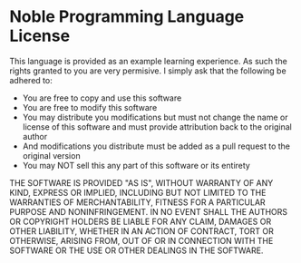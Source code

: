 # Noble Programming Language License 

This language is provided as an example learning experience. As such the rights granted to you are very permisive. I simply ask that the following be adhered to:

 * You are free to copy and use this software
 * You are free to modify this software
 * You may distribute you modifications but must not change the name or license of this software and must provide attribution back to the original author
 * And modifications you distribute must be added as a pull request to the original version
 * You may NOT sell this any part of this software or its entirety

THE SOFTWARE IS PROVIDED "AS IS", WITHOUT WARRANTY OF ANY KIND, EXPRESS OR IMPLIED, INCLUDING BUT NOT LIMITED TO THE WARRANTIES OF MERCHANTABILITY, FITNESS FOR A PARTICULAR PURPOSE AND NONINFRINGEMENT. IN NO EVENT SHALL THE AUTHORS OR COPYRIGHT HOLDERS BE LIABLE FOR ANY CLAIM, DAMAGES OR OTHER LIABILITY, WHETHER IN AN ACTION OF CONTRACT, TORT OR OTHERWISE, ARISING FROM, OUT OF OR IN CONNECTION WITH THE SOFTWARE OR THE USE OR OTHER DEALINGS IN THE SOFTWARE.